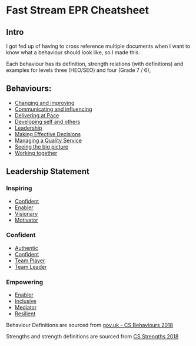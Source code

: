 #  Fast Stream EPR Cheatsheet

## Intro

I got fed up of having to cross reference multiple documents when I want to know what a behaviour should look like, so I made this. 

Each behaviour has its definition, strength relations (with definitions) and examples for levels three (HEO/SEO) and four (Grade 7 / 6), 

## Behaviours:

* [Changing and improving](behav/change_improve.md)
* [Communicating and influencing](behav/comm_influencing.md)
* [Delivering at Pace](behav/deliver_at_pace.md)
* [Developing self and others](behav/devel_self_others.md)
* [Leadership](behav/leadership.md)
* [Making Effective Decisions](behav/making_effec_decisions.md)
* [Managing a Quality Service](behav/manage_qual_service.md)
* [Seeing the big picture](behav/see_big_picture.md)
* [Working together](behav/work_together.md)

## Leadership Statement

### Inspiring 
* [Confident](leadership/confident.md )
* [Enabler](leadership/enabler.md )
* [Visionary](leadership/visionary.md )
* [Motivator ](leadership/motivator.md)

### Confident

* [Authentic](leadership/authentic.md)
* [Confident](leadership/confident.md)
* [Team Player](leadership/team_player.md)
* [Team Leader](leadership/team_leader.md)

### Empowering 

* [Enabler](leadership/enabler.md)
* [Inclusive](leadership/inclusive.md)
* [Mediator](leadership/mediator.md)
* [Resilient](leadership/resilient.md)



Behaviour Definitions are sourced from [gov.uk - CS Behaviours 2018](https://assets.publishing.service.gov.uk/government/uploads/system/uploads/attachment_data/file/717275/CS_Behaviours_2018.pdf)

Strengths and strength definitions are sourced from [CS Strengths 2018](https://drive.google.com/file/d/1q7wAG8Z5k6iYgNt-KkitRul2XOQYaTvd/view)

